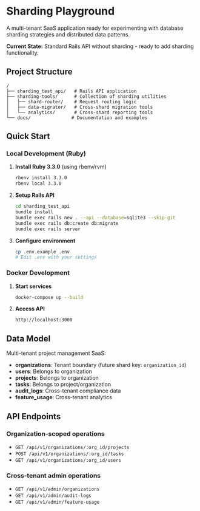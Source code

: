 # Sharding Playground

A multi-tenant SaaS application ready for experimenting with database sharding strategies and distributed data patterns.

**Current State:** Standard Rails API without sharding - ready to add sharding functionality.

## Project Structure

```
/
├── sharding_test_api/   # Rails API application
├── sharding-tools/      # Collection of sharding utilities
│   ├── shard-router/    # Request routing logic
│   ├── data-migrator/   # Cross-shard migration tools
│   └── analytics/       # Cross-shard reporting tools
└── docs/               # Documentation and examples
```

## Quick Start

### Local Development (Ruby)

1. **Install Ruby 3.3.0** (using rbenv/rvm)
   ```bash
   rbenv install 3.3.0
   rbenv local 3.3.0
   ```

2. **Setup Rails API**
   ```bash
   cd sharding_test_api
   bundle install
   bundle exec rails new . --api --database=sqlite3 --skip-git
   bundle exec rails db:create db:migrate
   bundle exec rails server
   ```

3. **Configure environment**
   ```bash
   cp .env.example .env
   # Edit .env with your settings
   ```

### Docker Development

1. **Start services**
   ```bash
   docker-compose up --build
   ```

2. **Access API**
   ```
   http://localhost:3000
   ```

## Data Model

Multi-tenant project management SaaS:

- **organizations**: Tenant boundary (future shard key: `organization_id`)
- **users**: Belongs to organization
- **projects**: Belongs to organization
- **tasks**: Belongs to project/organization
- **audit_logs**: Cross-tenant compliance data
- **feature_usage**: Cross-tenant analytics

## API Endpoints

### Organization-scoped operations
- `GET /api/v1/organizations/:org_id/projects`
- `POST /api/v1/organizations/:org_id/tasks`
- `GET /api/v1/organizations/:org_id/users`

### Cross-tenant admin operations
- `GET /api/v1/admin/organizations`
- `GET /api/v1/admin/audit-logs`
- `GET /api/v1/admin/feature-usage`